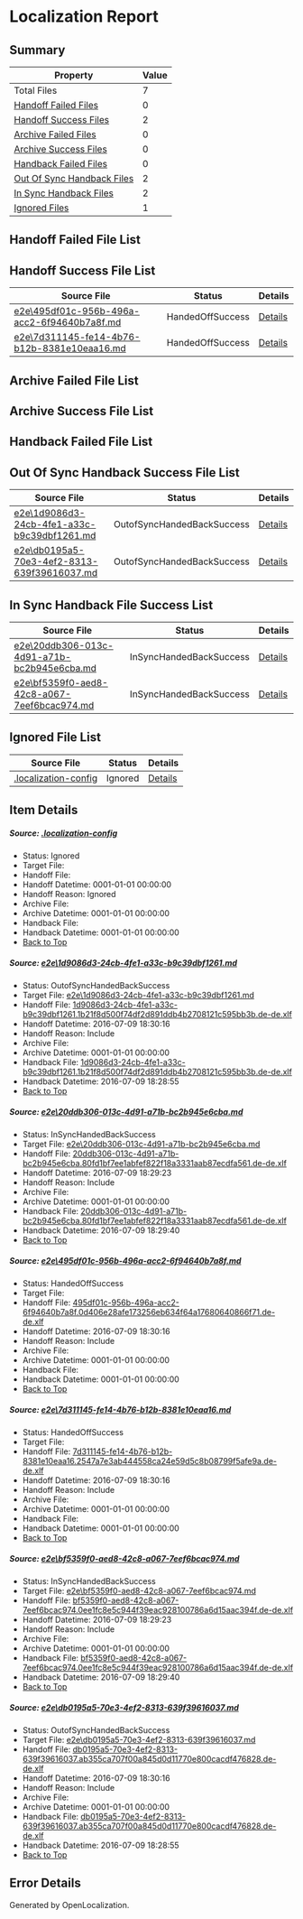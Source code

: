 # <a name='report-top'></a> Localization Report

## Summary
 Property | Value 
 -------- | ----- 
 Total Files | 7
[ Handoff Failed Files ](#handoff-failed-list)| 0
[ Handoff Success Files ](#handoff-success-list)| 2
[ Archive Failed Files ](#archive-failed-list)| 0
[ Archive Success Files ](#archive-success-list)| 0
[ Handback Failed Files ](#handback-failed-list)| 0
[ Out Of Sync Handback Files ](#outofsync-handback-success-list)| 2
[ In Sync Handback Files ](#insync-handback-success-list)| 2
[ Ignored Files ](#ignored-list)| 1

## <a name='handoff-failed-list'></a> Handoff Failed File List

## <a name='handoff-success-list'></a> Handoff Success File List
 Source File | Status | Details 
 ----------- | ------ | ------- 
 [e2e\495df01c-956b-496a-acc2-6f94640b7a8f.md](https://github.com/OpenLocalizationTestOrg/oltest/blob/42606eecf4ffd5c1b25272150f5b732b29227707/e2e/495df01c-956b-496a-acc2-6f94640b7a8f.md) | HandedOffSuccess | [Details](#6e8c3e194f1ea73b28c69a774e66ae6c51a0e0d33)
 [e2e\7d311145-fe14-4b76-b12b-8381e10eaa16.md](https://github.com/OpenLocalizationTestOrg/oltest/blob/42606eecf4ffd5c1b25272150f5b732b29227707/e2e/7d311145-fe14-4b76-b12b-8381e10eaa16.md) | HandedOffSuccess | [Details](#ee9bca28d5675566356da254377f55f39665757e4)

## <a name='archive-failed-list'></a> Archive Failed File List

## <a name='archive-success-list'></a> Archive Success File List

## <a name='handback-failed-list'></a> Handback Failed File List

## <a name='outofsync-handback-success-list'></a> Out Of Sync Handback Success File List
 Source File | Status | Details 
 ----------- | ------ | ------- 
 [e2e\1d9086d3-24cb-4fe1-a33c-b9c39dbf1261.md](https://github.com/OpenLocalizationTestOrg/oltest/blob/379808778367559c81a8e0e2e6034cfebc374116/e2e/1d9086d3-24cb-4fe1-a33c-b9c39dbf1261.md) | OutofSyncHandedBackSuccess | [Details](#7db59a4302ec88a8c6c0d32f4c1bd5869a1274971)
 [e2e\db0195a5-70e3-4ef2-8313-639f39616037.md](https://github.com/OpenLocalizationTestOrg/oltest/blob/379808778367559c81a8e0e2e6034cfebc374116/e2e/db0195a5-70e3-4ef2-8313-639f39616037.md) | OutofSyncHandedBackSuccess | [Details](#682d8b03d136f93ab525ae1f1bda7edfb75a35686)

## <a name='insync-handback-success-list'></a> In Sync Handback File Success List
 Source File | Status | Details 
 ----------- | ------ | ------- 
 [e2e\20ddb306-013c-4d91-a71b-bc2b945e6cba.md](https://github.com/OpenLocalizationTestOrg/oltest/blob/68754c8fb680c4139c60aa418712f908cebec298/e2e/20ddb306-013c-4d91-a71b-bc2b945e6cba.md) | InSyncHandedBackSuccess | [Details](#3c140d0180e01b62d2ea675f650ce264f7738baa2)
 [e2e\bf5359f0-aed8-42c8-a067-7eef6bcac974.md](https://github.com/OpenLocalizationTestOrg/oltest/blob/68754c8fb680c4139c60aa418712f908cebec298/e2e/bf5359f0-aed8-42c8-a067-7eef6bcac974.md) | InSyncHandedBackSuccess | [Details](#f6a31c6a48741bb3d67f7a9e1fde5a2420c19fb25)

## <a name='ignored-list'></a> Ignored File List
 Source File | Status | Details 
 ----------- | ------ | ------- 
 [.localization-config](https://github.com/OpenLocalizationTestOrg/oltest/blob/42606eecf4ffd5c1b25272150f5b732b29227707/.localization-config) | Ignored | [Details](#3d4f252ac210baf56311d7e97dcc2db10974dbd20)

## Item Details
##### <a name='3d4f252ac210baf56311d7e97dcc2db10974dbd20'></a> Source: [.localization-config](https://github.com/OpenLocalizationTestOrg/oltest/blob/42606eecf4ffd5c1b25272150f5b732b29227707/.localization-config)
* Status: Ignored
* Target File: 
* Handoff File: 
* Handoff Datetime: 0001-01-01 00:00:00
* Handoff Reason: Ignored
* Archive File: 
* Archive Datetime: 0001-01-01 00:00:00
* Handback File: 
* Handback Datetime: 0001-01-01 00:00:00
* [Back to Top](#report-top)

##### <a name='7db59a4302ec88a8c6c0d32f4c1bd5869a1274971'></a> Source: [e2e\1d9086d3-24cb-4fe1-a33c-b9c39dbf1261.md](https://github.com/OpenLocalizationTestOrg/oltest/blob/379808778367559c81a8e0e2e6034cfebc374116/e2e/1d9086d3-24cb-4fe1-a33c-b9c39dbf1261.md)
* Status: OutofSyncHandedBackSuccess
* Target File: [e2e\1d9086d3-24cb-4fe1-a33c-b9c39dbf1261.md](https://github.com/OpenLocalizationTestOrg/oltest-dede-fly/blob/f3a16dd78d8dc7775483d382822b61b780eafd88/e2e/1d9086d3-24cb-4fe1-a33c-b9c39dbf1261.md)
* Handoff File: [1d9086d3-24cb-4fe1-a33c-b9c39dbf1261.1b21f8d500f74df2d891ddb4b2708121c595bb3b.de-de.xlf](https://github.com/OpenLocalizationTestOrg/olhandoff-e2e/blob/1f135cf946f6a25db74d829b315ee4d37f095f17/ol-handoff/OpenLocalizationTestOrg/oltest-dede-fly/ci/low/1d9086d3-24cb-4fe1-a33c-b9c39dbf1261.1b21f8d500f74df2d891ddb4b2708121c595bb3b.de-de.xlf)
* Handoff Datetime: 2016-07-09 18:30:16
* Handoff Reason: Include
* Archive File: 
* Archive Datetime: 0001-01-01 00:00:00
* Handback File: [1d9086d3-24cb-4fe1-a33c-b9c39dbf1261.1b21f8d500f74df2d891ddb4b2708121c595bb3b.de-de.xlf](https://github.com/OpenLocalizationTestOrg/olhandback-e2e/blob/bcd4db5c78e63564b97a1bffb3b19756037c98c9/ol-handback/OpenLocalizationTestOrg/oltest-dede-fly/ci/high/1d9086d3-24cb-4fe1-a33c-b9c39dbf1261.1b21f8d500f74df2d891ddb4b2708121c595bb3b.de-de.xlf)
* Handback Datetime: 2016-07-09 18:28:55
* [Back to Top](#report-top)

##### <a name='3c140d0180e01b62d2ea675f650ce264f7738baa2'></a> Source: [e2e\20ddb306-013c-4d91-a71b-bc2b945e6cba.md](https://github.com/OpenLocalizationTestOrg/oltest/blob/68754c8fb680c4139c60aa418712f908cebec298/e2e/20ddb306-013c-4d91-a71b-bc2b945e6cba.md)
* Status: InSyncHandedBackSuccess
* Target File: [e2e\20ddb306-013c-4d91-a71b-bc2b945e6cba.md](https://github.com/OpenLocalizationTestOrg/oltest-dede-fly/blob/821718d415105f3e46782c9782adb55b478c94c0/e2e/20ddb306-013c-4d91-a71b-bc2b945e6cba.md)
* Handoff File: [20ddb306-013c-4d91-a71b-bc2b945e6cba.80fd1bf7ee1abfef822f18a3331aab87ecdfa561.de-de.xlf](https://github.com/OpenLocalizationTestOrg/olhandoff-e2e/blob/e4c4c839787e5d28d18d7400c5cd722b932d30a6/ol-handoff/OpenLocalizationTestOrg/oltest-dede-fly/ci/ht/20ddb306-013c-4d91-a71b-bc2b945e6cba.80fd1bf7ee1abfef822f18a3331aab87ecdfa561.de-de.xlf)
* Handoff Datetime: 2016-07-09 18:29:23
* Handoff Reason: Include
* Archive File: 
* Archive Datetime: 0001-01-01 00:00:00
* Handback File: [20ddb306-013c-4d91-a71b-bc2b945e6cba.80fd1bf7ee1abfef822f18a3331aab87ecdfa561.de-de.xlf](https://github.com/OpenLocalizationTestOrg/olhandback-e2e/blob/ad0f7503ffc3840494c2ff0157c003340102543d/ol-handback/OpenLocalizationTestOrg/oltest-dede-fly/ci/ht/20ddb306-013c-4d91-a71b-bc2b945e6cba.80fd1bf7ee1abfef822f18a3331aab87ecdfa561.de-de.xlf)
* Handback Datetime: 2016-07-09 18:29:40
* [Back to Top](#report-top)

##### <a name='6e8c3e194f1ea73b28c69a774e66ae6c51a0e0d33'></a> Source: [e2e\495df01c-956b-496a-acc2-6f94640b7a8f.md](https://github.com/OpenLocalizationTestOrg/oltest/blob/42606eecf4ffd5c1b25272150f5b732b29227707/e2e/495df01c-956b-496a-acc2-6f94640b7a8f.md)
* Status: HandedOffSuccess
* Target File: 
* Handoff File: [495df01c-956b-496a-acc2-6f94640b7a8f.0d406e28afe173256eb634f64a17680640866f71.de-de.xlf](https://github.com/OpenLocalizationTestOrg/olhandoff-e2e/blob/1f135cf946f6a25db74d829b315ee4d37f095f17/ol-handoff/OpenLocalizationTestOrg/oltest-dede-fly/ci/low/495df01c-956b-496a-acc2-6f94640b7a8f.0d406e28afe173256eb634f64a17680640866f71.de-de.xlf)
* Handoff Datetime: 2016-07-09 18:30:16
* Handoff Reason: Include
* Archive File: 
* Archive Datetime: 0001-01-01 00:00:00
* Handback File: 
* Handback Datetime: 0001-01-01 00:00:00
* [Back to Top](#report-top)

##### <a name='ee9bca28d5675566356da254377f55f39665757e4'></a> Source: [e2e\7d311145-fe14-4b76-b12b-8381e10eaa16.md](https://github.com/OpenLocalizationTestOrg/oltest/blob/42606eecf4ffd5c1b25272150f5b732b29227707/e2e/7d311145-fe14-4b76-b12b-8381e10eaa16.md)
* Status: HandedOffSuccess
* Target File: 
* Handoff File: [7d311145-fe14-4b76-b12b-8381e10eaa16.2547a7e3ab444558ca24e59d5c8b08799f5afe9a.de-de.xlf](https://github.com/OpenLocalizationTestOrg/olhandoff-e2e/blob/1f135cf946f6a25db74d829b315ee4d37f095f17/ol-handoff/OpenLocalizationTestOrg/oltest-dede-fly/ci/low/7d311145-fe14-4b76-b12b-8381e10eaa16.2547a7e3ab444558ca24e59d5c8b08799f5afe9a.de-de.xlf)
* Handoff Datetime: 2016-07-09 18:30:16
* Handoff Reason: Include
* Archive File: 
* Archive Datetime: 0001-01-01 00:00:00
* Handback File: 
* Handback Datetime: 0001-01-01 00:00:00
* [Back to Top](#report-top)

##### <a name='f6a31c6a48741bb3d67f7a9e1fde5a2420c19fb25'></a> Source: [e2e\bf5359f0-aed8-42c8-a067-7eef6bcac974.md](https://github.com/OpenLocalizationTestOrg/oltest/blob/68754c8fb680c4139c60aa418712f908cebec298/e2e/bf5359f0-aed8-42c8-a067-7eef6bcac974.md)
* Status: InSyncHandedBackSuccess
* Target File: [e2e\bf5359f0-aed8-42c8-a067-7eef6bcac974.md](https://github.com/OpenLocalizationTestOrg/oltest-dede-fly/blob/821718d415105f3e46782c9782adb55b478c94c0/e2e/bf5359f0-aed8-42c8-a067-7eef6bcac974.md)
* Handoff File: [bf5359f0-aed8-42c8-a067-7eef6bcac974.0ee1fc8e5c944f39eac928100786a6d15aac394f.de-de.xlf](https://github.com/OpenLocalizationTestOrg/olhandoff-e2e/blob/e4c4c839787e5d28d18d7400c5cd722b932d30a6/ol-handoff/OpenLocalizationTestOrg/oltest-dede-fly/ci/ht/bf5359f0-aed8-42c8-a067-7eef6bcac974.0ee1fc8e5c944f39eac928100786a6d15aac394f.de-de.xlf)
* Handoff Datetime: 2016-07-09 18:29:23
* Handoff Reason: Include
* Archive File: 
* Archive Datetime: 0001-01-01 00:00:00
* Handback File: [bf5359f0-aed8-42c8-a067-7eef6bcac974.0ee1fc8e5c944f39eac928100786a6d15aac394f.de-de.xlf](https://github.com/OpenLocalizationTestOrg/olhandback-e2e/blob/ad0f7503ffc3840494c2ff0157c003340102543d/ol-handback/OpenLocalizationTestOrg/oltest-dede-fly/ci/ht/bf5359f0-aed8-42c8-a067-7eef6bcac974.0ee1fc8e5c944f39eac928100786a6d15aac394f.de-de.xlf)
* Handback Datetime: 2016-07-09 18:29:40
* [Back to Top](#report-top)

##### <a name='682d8b03d136f93ab525ae1f1bda7edfb75a35686'></a> Source: [e2e\db0195a5-70e3-4ef2-8313-639f39616037.md](https://github.com/OpenLocalizationTestOrg/oltest/blob/379808778367559c81a8e0e2e6034cfebc374116/e2e/db0195a5-70e3-4ef2-8313-639f39616037.md)
* Status: OutofSyncHandedBackSuccess
* Target File: [e2e\db0195a5-70e3-4ef2-8313-639f39616037.md](https://github.com/OpenLocalizationTestOrg/oltest-dede-fly/blob/f3a16dd78d8dc7775483d382822b61b780eafd88/e2e/db0195a5-70e3-4ef2-8313-639f39616037.md)
* Handoff File: [db0195a5-70e3-4ef2-8313-639f39616037.ab355ca707f00a845d0d11770e800cacdf476828.de-de.xlf](https://github.com/OpenLocalizationTestOrg/olhandoff-e2e/blob/1f135cf946f6a25db74d829b315ee4d37f095f17/ol-handoff/OpenLocalizationTestOrg/oltest-dede-fly/ci/low/db0195a5-70e3-4ef2-8313-639f39616037.ab355ca707f00a845d0d11770e800cacdf476828.de-de.xlf)
* Handoff Datetime: 2016-07-09 18:30:16
* Handoff Reason: Include
* Archive File: 
* Archive Datetime: 0001-01-01 00:00:00
* Handback File: [db0195a5-70e3-4ef2-8313-639f39616037.ab355ca707f00a845d0d11770e800cacdf476828.de-de.xlf](https://github.com/OpenLocalizationTestOrg/olhandback-e2e/blob/bcd4db5c78e63564b97a1bffb3b19756037c98c9/ol-handback/OpenLocalizationTestOrg/oltest-dede-fly/ci/high/db0195a5-70e3-4ef2-8313-639f39616037.ab355ca707f00a845d0d11770e800cacdf476828.de-de.xlf)
* Handback Datetime: 2016-07-09 18:28:55
* [Back to Top](#report-top)


## Error Details

Generated by OpenLocalization.
